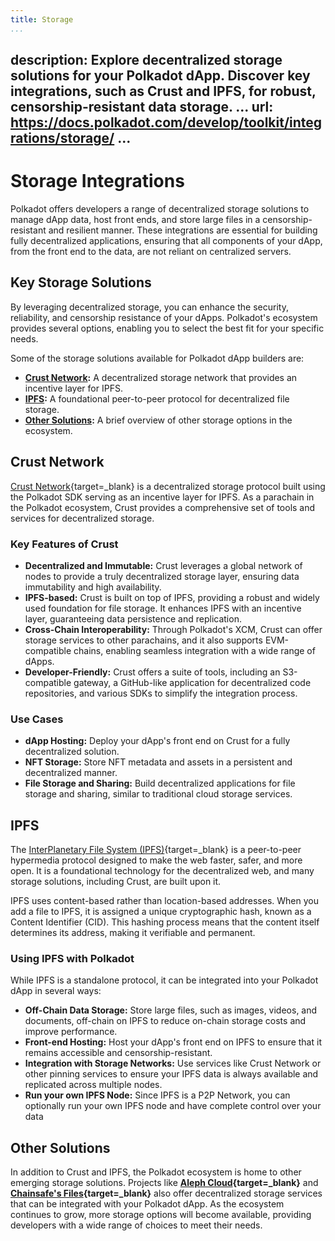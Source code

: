 ```yaml
---
title: Storage
...
```

description: Explore decentralized storage solutions for your Polkadot dApp. Discover key integrations,
  such as Crust and IPFS, for robust, censorship-resistant data storage.
...
url: https://docs.polkadot.com/develop/toolkit/integrations/storage/
...
---

# Storage Integrations

Polkadot offers developers a range of decentralized storage solutions to manage dApp data, host front ends, and store large files in a censorship-resistant and resilient manner. These integrations are essential for building fully decentralized applications, ensuring that all components of your dApp, from the front end to the data, are not reliant on centralized servers.

## Key Storage Solutions

By leveraging decentralized storage, you can enhance the security, reliability, and censorship resistance of your dApps. Polkadot's ecosystem provides several options, enabling you to select the best fit for your specific needs.

Some of the storage solutions available for Polkadot dApp builders are:

- **[Crust Network](#crust-network):** A decentralized storage network that provides an incentive layer for IPFS.
- **[IPFS](#ipfs):** A foundational peer-to-peer protocol for decentralized file storage.
- **[Other Solutions](#other-solutions):** A brief overview of other storage options in the ecosystem.


## Crust Network

[Crust Network](https://crust.network/){target=\_blank} is a decentralized storage protocol built using the Polkadot SDK serving as an incentive layer for IPFS. As a parachain in the Polkadot ecosystem, Crust provides a comprehensive set of tools and services for decentralized storage.

### Key Features of Crust

-   **Decentralized and Immutable:** Crust leverages a global network of nodes to provide a truly decentralized storage layer, ensuring data immutability and high availability.
-   **IPFS-based:** Crust is built on top of IPFS, providing a robust and widely used foundation for file storage. It enhances IPFS with an incentive layer, guaranteeing data persistence and replication.
-   **Cross-Chain Interoperability:** Through Polkadot's XCM, Crust can offer storage services to other parachains, and it also supports EVM-compatible chains, enabling seamless integration with a wide range of dApps.
-   **Developer-Friendly:** Crust offers a suite of tools, including an S3-compatible gateway, a GitHub-like application for decentralized code repositories, and various SDKs to simplify the integration process.

### Use Cases

-   **dApp Hosting:** Deploy your dApp's front end on Crust for a fully decentralized solution.
-   **NFT Storage:** Store NFT metadata and assets in a persistent and decentralized manner.
-   **File Storage and Sharing:** Build decentralized applications for file storage and sharing, similar to traditional cloud storage services.


## IPFS

The [InterPlanetary File System (IPFS)](https://ipfs.tech/){target=\_blank} is a peer-to-peer hypermedia protocol designed to make the web faster, safer, and more open. It is a foundational technology for the decentralized web, and many storage solutions, including Crust, are built upon it.

IPFS uses content-based rather than location-based addresses. When you add a file to IPFS, it is assigned a unique cryptographic hash, known as a Content Identifier (CID). This hashing process means that the content itself determines its address, making it verifiable and permanent.

### Using IPFS with Polkadot

While IPFS is a standalone protocol, it can be integrated into your Polkadot dApp in several ways:

-   **Off-Chain Data Storage:** Store large files, such as images, videos, and documents, off-chain on IPFS to reduce on-chain storage costs and improve performance.
-   **Front-end Hosting:** Host your dApp's front end on IPFS to ensure that it remains accessible and censorship-resistant.
-   **Integration with Storage Networks:** Use services like Crust Network or other pinning services to ensure your IPFS data is always available and replicated across multiple nodes.
-   **Run your own IPFS Node:** Since IPFS is a P2P Network, you can optionally run your own IPFS node and have complete control over your data


## Other Solutions

In addition to Crust and IPFS, the Polkadot ecosystem is home to other emerging storage solutions. Projects like **[Aleph Cloud](https://aleph.cloud){target=\_blank}** and **[Chainsafe's Files](https://files.chainsafe.io){target=\_blank}** also offer decentralized storage services that can be integrated with your Polkadot dApp. As the ecosystem continues to grow, more storage options will become available, providing developers with a wide range of choices to meet their needs.

